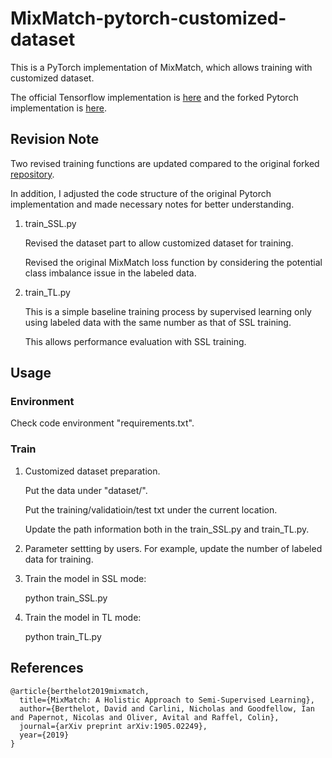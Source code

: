 # MixMatch-pytorch-customized-dataset

This is a PyTorch implementation of MixMatch, which allows training with customized dataset.

The official Tensorflow implementation is [here](https://github.com/google-research/mixmatch) and the forked Pytorch implementation is [here](https://github.com/YU1ut/MixMatch-pytorch).

## Revision Note

Two revised training functions are updated compared to the original forked [repository](https://github.com/YU1ut/MixMatch-pytorch).

In addition, I adjusted the code structure of the original Pytorch implementation and made necessary notes for better understanding.

1. train_SSL.py

   Revised the dataset part to allow customized dataset for training.
   
   Revised the original MixMatch loss function by considering the potential class imbalance issue in the labeled data.
  
2. train_TL.py
   
   This is a simple baseline training process by supervised learning only using labeled data with the same number as that of SSL training.
   
   This allows performance evaluation with SSL training.

## Usage

### Environment

Check code environment "requirements.txt".

### Train

1. Customized dataset preparation.

   Put the data under "dataset/".
   
   Put the training/validatioin/test txt under the current location.
   
   Update the path information both in the train_SSL.py and train_TL.py.
   
2. Parameter settting by users. For example, update the number of labeled data for training.

3. Train the model in SSL mode:

   python train_SSL.py

4. Train the model in TL mode:

   python train_TL.py


## References
```
@article{berthelot2019mixmatch,
  title={MixMatch: A Holistic Approach to Semi-Supervised Learning},
  author={Berthelot, David and Carlini, Nicholas and Goodfellow, Ian and Papernot, Nicolas and Oliver, Avital and Raffel, Colin},
  journal={arXiv preprint arXiv:1905.02249},
  year={2019}
}
```
